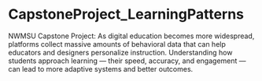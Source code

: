 # CapstoneProject_LearningPatterns
NWMSU Capstone Project: As digital education becomes more widespread, platforms collect massive amounts of behavioral data that can help educators and designers personalize instruction. Understanding how students approach learning — their speed, accuracy, and engagement — can lead to more adaptive systems and better outcomes.
